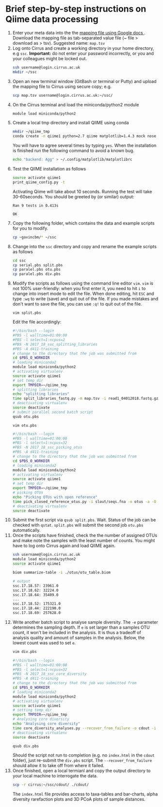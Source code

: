 # Brief step-by-step instructions on Qiime data processing
1. Enter your meta data into the the [mapping file using Google docs ](https://docs.google.com/spreadsheets/d/1AIN9XGXPXAuC5phEK36AEsDgUIEfAg_RY-ZbD36IssY/edit?usp=sharing). Download the mapping file as tab-separated value file (~ file > download as > tsv). Suggested name: `map.tsv`
2. Log onto Cirrus and create a working directory in your home directory, e.g `ssc`. **Important:** do not enter your password incorrectly, or you and your colleagues might be locked out.
    ```bash
    ssh username@login.cirrus.ac.uk
    mkdir ~/ssc
    ```
3. Open an new terminal window (GitBash or terminal or Putty) and upload the mapping file to Cirrus using secure copy; e.g.
    ```bash
    scp map.tsv username@login.cirrus.ac.uk:~/ssc/

    ```
4. On the Cirrus terminal and load the miniconda/python2 module
    ```bash
    module load miniconda/python2
    ```
5. Create a local tmp directory and install QIIME using conda
    ```bash
    mkdir ~/qiime_tmp
    conda create -n qiime1 python=2.7 qiime matplotlib=1.4.3 mock nose -c bioconda
    ```
    You will have to agree several times by typing `yes`. When the installation is finished run the following command to avoid a known bug.
    ```bash
    echo "backend: Agg" > ~/.config/matplotlib/matplotlibrc
    ```
6. Test the QIIME installation as follows
    ```bash
    source activate qiime1
    print_qiime_config.py -t
    ```
    Activating Qiime will take about 10 seconds. Running the test will take 30-60seconds. You should be greeted by (or similar) output:
    ```
    Ran 9 tests in 0.413s

    OK
    ```   
7. Copy the following folder, which contains the data and example scripts for you to modify.
    ```bash
    cp ~gavincbm/* ~/ssc
    ```
8. Change into the `ssc` directory and copy and rename the example scripts as follows
    ```bash
    cd ssc
    cp serial.pbs split.pbs
    cp paralel.pbs otu.pbs
    cp paralel.pbs div.pbs
    ```
9. Modify the scripts as follows using the command line editor `vim`. `vim` is not 100% user-friendly: when you first enter it, you need to hit `i` to change into insert mode to edit the file. When done editing, hit `ESC` and type `:wq` to write (save) and quit out of the file. If you made mistakes and don't want to save the file, you can use `:q!` to quit out of the file.
    ```
    vim split.pbs
    ```
    Edit the file accordingly:
    ```bash
    #!/bin/bash --login
    #PBS -l walltime=01:00:00
    #PBS -l select=1:ncpus=2
    #PBS -N 2017_18_ssc_splitting_libraries
    #PBS -A d411-training
    # change to the directory that the job was submitted from
    cd $PBS_O_WORKDIR
    # loading miniconda2
    module load miniconda/python2
    # activating virtualenv
    source activate qiime1
    # set temp_dir
    export TMPDIR=~/qiime_tmp
    # splitting libraries
    echo "splitting libraries"
    time split_libraries_fastq.py -m map.tsv -i read1_04012018.fastq.gz -b index_04012018.fastq.gz -o ./slout -q 19 --rev_comp_barcode --rev_comp_mapping_barcodes
    # deactivating virtualenv
    source deactivate
    # submit parallel second batch script
    qsub otu.pbs
    ```
    ```
    vim otu.pbs
    ```
    ```bash
    #!/bin/bash --login
    #PBS -l walltime=01:00:00
    #PBS -l select=1:ncpus=32
    #PBS -N 2017_18_ssc_picking_otus
    #PBS -A d411-training
    # change to the directory that the job was submitted from
    cd $PBS_O_WORKDIR
    # loading miniconda2
    module load miniconda/python2
    # activating virtualenv
    source activate qiime1
    # set temp_dir
    export TMPDIR=~/qiime_tmp
    # picking OTUs
    echo "Picking OTUs with open reference"
    time pick_closed_reference_otus.py -i slout/seqs.fna -o otus -a -O 16
    # deactivating virtualenv
    source deactivate
    ```
10. Submit the first script via `qsub split.pbs`. Wait. Status of the job can be checked with `qstat`. `split.pbs` will submit the second job `otu.pbs` automatically.
11. Once the scripts have finished, check the the number of assigned OTUs and make note the samples with the least number of counts. You might have to log onto Cirrus again and load QIIME again.
    ```bash
    ssh username@login.cirrus.ac.uk
    module load miniconda/python2
    source activate qiime1
    ```
    ```bash
    biom summarize-table -i ./otus/otu_table.biom
    ```
    ```bash
    # output
    ssc.17.18.57: 23961.0
    ssc.17.18.62: 32224.0
    ssc.17.18.64: 35409.0
    ...
    ssc.17.18.52: 175321.0
    ssc.17.18.44: 222190.0
    ssc.17.18.69: 257628.0
    ```
10. Write another batch script to analyse sample diversity. The `-e` parameter determines the sampling depth. If `e` is set larger than a samples OTU count, it won't be included in the analysis. It is thus a tradeoff of analysis quality and amount of samples in the analysis. Below, the lowest count was used to set `e`.
    ```bash
    vim div.pbs
    ```
    ```bash
    #!/bin/bash --login
    #PBS -l walltime=01:00:00
    #PBS -l select=1:ncpus=32
    #PBS -N 2017_18_ssc_core_diversity
    #PBS -A d411-training
    # change to the directory that the job was submitted from
    cd $PBS_O_WORKDIR
    # loading miniconda2
    module load miniconda/python2
    # activating virtualenv
    source activate qiime1
    # setting temp_dir
    export TMPDIR=~/qiime_tmp
    # Analysing core diversity
    echo "Analysing core diversity"
    time core_diversity_analyses.py --recover_from_failure -o cdout -i otus/otu_table.biom -m map.tsv -t otus/97_otus.tree -e 23961
    # deactivating virtualenv
    source deactivate
    ```
    ```bash
    qsub div.pbs
    ```
    Should the script not run to completion (e.g. no `index.html` in the `cdout` folder), just re-submit the `div.pbs` script. The `--recover_from_failure` should allow it to take off from where it failed.
11. Once finished, open a local termianl and copy the output directory to your local machine to interrogate the data.
    ```bash
    scp -r cirrus:~/ssc/cdout/ ./cdout/
    ```
    The `index.html` file provides access to taxa-tables and bar-charts, alpha diversity rarefaction plots and 3D PCoA plots of sample distances.

